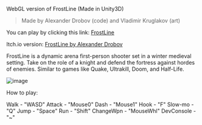 WebGL version of FrostLine (Made in Unity3D)
> Made by Alexander Drobov (code) and Vladimir Kruglakov (art)

You can play by clicking this link:
[FrostLine](https://clck.ru/3GM46t)

Itch.io version:
[FrostLine by Alexander Drobov]((https://mramorlomai.itch.io/frostline))

FrostLine is a dynamic arena first-person shooter set in a winter medieval setting. Take on the role of a knight and defend the fortress against hordes of enemies. Similar to games like Quake, Ultrakill, Doom, and Half-Life.

![image](https://github.com/user-attachments/assets/3db32614-dff6-4eca-acd0-79268bc0a492)


How to play:

  Walk - "WASD"
  Attack - "Mouse0"
  Dash - "Mouse1"
  Hook - "F"
  Slow-mo - "Q"
  Jump - "Space"
  Run - "Shift"
  ChangeWpn - "MouseWhl"
  DevConsole - "~"
